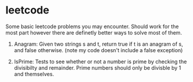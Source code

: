 # leetcode
Some basic leetcode problems you may encounter. Should work for the most part however there are definetly better ways to solve most of them. 

1. Anagram: Given two strings s and t, return true if t is an anagram of s, and false otherwise. (note my code doesn't include a false exception)

2. IsPrime: Tests to see whether or not a number is prime by checking the divisibilty and remainder. Prime numbers should only be divisble by 1 and themselves. 

